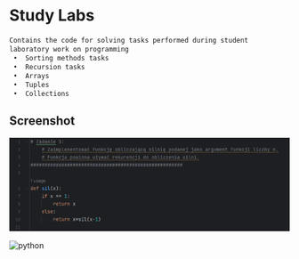
# Study Labs


    Contains the code for solving tasks performed during student laboratory work on programming
     •  Sorting methods tasks
     •  Recursion tasks
     •  Arrays
     •  Tuples 
     •  Collections

## Screenshot

![App Screenshot](img.PNG)



![python](https://img.shields.io/badge/Python-3776AB.svg?style=flat&logo=python&logoColor=white)

